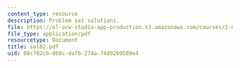 ```yaml
---
content_type: resource
description: Problem set solutions.
file: https://ol-ocw-studio-app-production.s3.amazonaws.com/courses/2-004-systems-modeling-and-control-ii-fall-2007/00c702cbd60cdafb274a74d92b9589e4_sol02.pdf
file_type: application/pdf
resourcetype: Document
title: sol02.pdf
uid: 00c702cb-d60c-dafb-274a-74d92b9589e4
---
```

